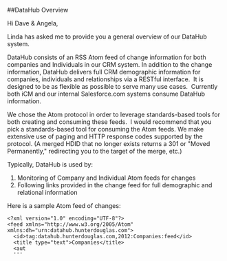 ##DataHub Overview

Hi Dave & Angela,

Linda has asked me to provide you a general overview of our DataHub system.

DataHub consists of an RSS Atom feed of change information for both companies and Individuals in our CRM system. In addition to the change information, DataHub delivers full CRM demographic information for companies, individuals and relationships via a RESTful interface.  It is designed to be as flexible as possible to serve many use cases.  Currently both iCM and our internal Salesforce.com systems consume DataHub information.

We chose the Atom protocol in order to leverage standards-based tools for both creating and consuming these feeds.  I would recommend that you pick a standards-based tool for consuming the Atom feeds. We make extensive use of paging and HTTP response codes supported by the protocol. (A merged HDID that no longer exists returns a 301 or "Moved Permanently," redirecting you to the target of the merge, etc.)

Typically, DataHub is used by:

1. Monitoring of Company and Individual Atom feeds for changes
2. Following links provided in the change feed for full demographic and relational information

Here is a sample Atom feed of changes:
````
<?xml version="1.0" encoding="UTF-8"?>
<feed xmlns="http://www.w3.org/2005/Atom" xmlns:dh="urn:datahub.hunterdouglas.com">
  <id>tag:datahub.hunterdouglas.com,2012:Companies:feed</id>
  <title type="text">Companies</title>
  <aut
  '''
